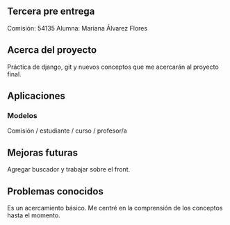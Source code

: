 ## Tercera pre entrega

Comisión: 54135
Alumna: Mariana Álvarez Flores

## Acerca del proyecto
Práctica de django, git y nuevos conceptos que me acercarán al proyecto final.

## Aplicaciones

### Modelos
Comisión / estudiante / curso / profesor/a
## Mejoras futuras
Agregar buscador y trabajar sobre el front.

## Problemas conocidos
Es un acercamiento básico. Me centré en la comprensión de los conceptos hasta el momento.